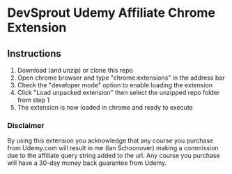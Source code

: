 # DevSprout Udemy Affiliate Chrome Extension

## Instructions
1. Download (and unzip) or clone this repo
2. Open chrome browser and type "chrome:extensions" in the address bar
3. Check the "developer mode" option to enable loading the extension
4. Click "Load unpacked extension" then select the unzipped repo folder from step 1
5. The extension is now loaded in chrome and ready to execute

### Disclaimer

By using this extension you acknowledge that any course you purchase from Udemy.com will result in me (Ian Schoonover) making a commission due to the affiliate query string added to the url. 
Any course you purchase will have a 30-day money back guarantee from Udemy.